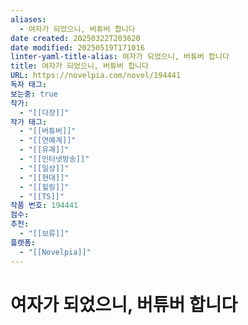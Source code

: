 ```yaml
---
aliases:
  - 여자가 되었으니, 버튜버 합니다
date created: 20250322T203620
date modified: 20250519T171016
linter-yaml-title-alias: 여자가 되었으니, 버튜버 합니다
title: 여자가 되었으니, 버튜버 합니다
URL: https://novelpia.com/novel/194441
독자 태그: 
보는중: true
작가:
  - "[[다장]]"
작가 태그:
  - "[[버튜버]]"
  - "[[연예계]]"
  - "[[유괘]]"
  - "[[인터넷방송]]"
  - "[[일상]]"
  - "[[현대]]"
  - "[[힐링]]"
  - "[[TS]]"
작품 번호: 194441
점수: 
추천:
  - "[[보류]]"
플랫폼:
  - "[[Novelpia]]"
---
```


# 여자가 되었으니, 버튜버 합니다
